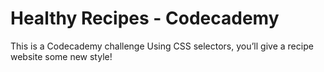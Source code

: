 # Healthy Recipes - Codecademy
This is a Codecademy challenge
Using CSS selectors, you’ll give a recipe website some new style!
